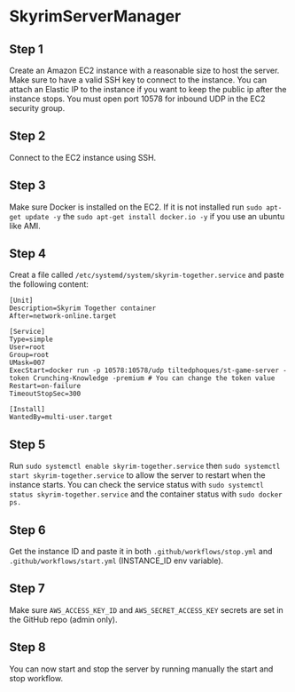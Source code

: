 # SkyrimServerManager

## Step 1
Create an Amazon EC2 instance with a reasonable size to host the server.
Make sure to have a valid SSH key to connect to the instance.
You can attach an Elastic IP to the instance if you want to keep the public ip after the instance stops.
You must open port 10578 for inbound UDP in the EC2 security group.

## Step 2
Connect to the EC2 instance using SSH.

## Step 3
Make sure Docker is installed on the EC2. 
If it is not installed run `sudo apt-get update -y` the `sudo apt-get install docker.io -y` if you use an ubuntu like AMI.

## Step 4
Creat a file called `/etc/systemd/system/skyrim-together.service` and paste the following content:
```
[Unit]
Description=Skyrim Together container
After=network-online.target

[Service]
Type=simple
User=root
Group=root
UMask=007
ExecStart=docker run -p 10578:10578/udp tiltedphoques/st-game-server -token Crunching-Knowledge -premium # You can change the token value
Restart=on-failure
TimeoutStopSec=300

[Install]
WantedBy=multi-user.target
```

## Step 5
Run `sudo systemctl enable skyrim-together.service` then `sudo systemctl start skyrim-together.service` to allow the server to restart when the instance starts.
You can check the service status with `sudo systemctl status skyrim-together.service` and the container status with `sudo docker ps.`

## Step 6
Get the instance ID and paste it in both `.github/workflows/stop.yml` and `.github/workflows/start.yml` (INSTANCE_ID env variable).

## Step 7
Make sure `AWS_ACCESS_KEY_ID` and `AWS_SECRET_ACCESS_KEY` secrets are set in the GitHub repo (admin only).

## Step 8
You can now start and stop the server by running manually the start and stop workflow.
